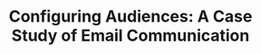 ---
layout: publication
title: "Configuring Audiences: A Case Study of Email Communication"
authors:
  - { id: 'justinez', tag: '' }
  - { id: 'jamiep', tag: '' }
  - { id: 'susand', tag: '' }
  - { id: 'erich', tag: '' }
venue: Proceedings of CSCW, 2020. To appear.
---